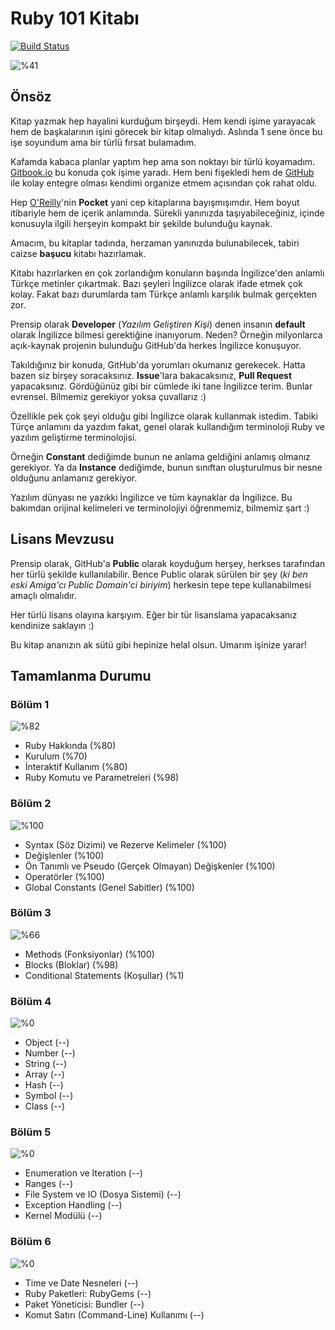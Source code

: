 # Ruby 101 Kitabı

[![Build Status](https://www.gitbook.io/button/status/book/vigo/ruby-101)](https://www.gitbook.io/book/vigo/ruby-101/activity)

![%41](http://progressed.io/bar/41 "Genel Tamamlanma %41")

## Önsöz

Kitap yazmak hep hayalini kurduğum birşeydi. Hem kendi işime yarayacak hem de başkalarının işini görecek bir kitap olmalıydı. Aslında 1 sene önce bu işe soyundum ama bir türlü fırsat bulamadım.

Kafamda kabaca planlar yaptım hep ama son noktayı bir türlü koyamadım. [Gitbook.io](http://gitbook.io) bu konuda çok işime yaradı. Hem beni fişekledi hem de [GitHub](http://github.com) ile kolay entegre olması kendimi organize etmem açısından çok rahat oldu.

Hep [O'Reilly](http://www.oreilly.com/)'nin **Pocket** yani cep kitaplarına bayışmışımdır. Hem boyut itibariyle hem de içerik anlamında. Sürekli yanınızda taşıyabileceğiniz, içinde konusuyla ilgili herşeyin kompakt bir şekilde bulunduğu kaynak.

Amacım, bu kitaplar tadında, herzaman yanınızda bulunabilecek, tabiri caizse **başucu** kitabı hazırlamak.

Kitabı hazırlarken en çok zorlandığım konuların başında İngilizce'den anlamlı Türkçe metinler çıkartmak. Bazı şeyleri İngilizce olarak ifade etmek çok kolay. Fakat bazı durumlarda tam Türkçe anlamlı karşılık bulmak gerçekten zor.

Prensip olarak **Developer** (_Yazılım Geliştiren Kişi_) denen insanın **default** olarak İngilizce bilmesi gerektiğine inanıyorum. Neden? Örneğin milyonlarca açık-kaynak projenin bulunduğu GitHub'da herkes İngilizce konuşuyor.

Takıldığınız bir konuda, GitHub'da yorumları okumanız gerekecek. Hatta bazen siz birşey soracaksınız. **Issue**'lara bakacaksınız, **Pull Request** yapacaksınız. Gördüğünüz gibi bir cümlede iki tane İngilizce terim. Bunlar evrensel. Bilmemiz gerekiyor yoksa çuvallarız :)

Özellikle pek çok şeyi olduğu gibi İngilizce olarak kullanmak istedim. Tabiki Türçe anlamını da yazdım fakat, genel olarak kullandığım terminoloji Ruby ve yazılım geliştirme terminolojisi.

Örneğin **Constant** dediğimde bunun ne anlama geldiğini anlamış olmanız gerekiyor. Ya da **Instance** dediğimde, bunun sınıftan oluşturulmus bir nesne olduğunu anlamanız gerekiyor.

Yazılım dünyası ne yazıkki İngilizce ve tüm kaynaklar da İngilizce. Bu bakımdan orijinal kelimeleri ve terminolojiyi öğrenmemiz, bilmemiz şart :)

## Lisans Mevzusu

Prensip olarak, GitHub'a **Public** olarak koyduğum herşey, herkses tarafından her türlü şekilde kullanılabilir. Bence Public olarak sürülen bir şey (_ki ben eski Amiga'cı Public Domain'ci biriyim_) herkesin tepe tepe kullanabilmesi amaçlı olmalıdır.

Her türlü lisans olayına karşıyım. Eğer bir tür lisanslama yapacaksanız kendinize saklayın :)

Bu kitap ananızın ak sütü gibi hepinize helal olsun. Umarım işinize yarar!

## Tamamlanma Durumu

### Bölüm 1
![%82](http://progressed.io/bar/82)

* Ruby Hakkında (%80)
* Kurulum (%70)
* İnteraktif Kullanım (%80)
* Ruby Komutu ve Parametreleri (%98)

### Bölüm 2
![%100](http://progressed.io/bar/100)

* Syntax (Söz Dizimi) ve Rezerve Kelimeler (%100)
* Değişlenler (%100)
* Ön Tanımlı ve Pseudo (Gerçek Olmayan) Değişkenler (%100)
* Operatörler (%100)
* Global Constants (Genel Sabitler) (%100)

### Bölüm 3
![%66](http://progressed.io/bar/66)

* Methods (Fonksiyonlar) (%100)
* Blocks (Bloklar) (%98)
* Conditional Statements (Koşullar) (%1)

### Bölüm 4
![%0](http://progressed.io/bar/0)

* Object (--)
* Number (--)
* String (--)
* Array (--)
* Hash (--)
* Symbol (--)
* Class (--)

### Bölüm 5
![%0](http://progressed.io/bar/0)

* Enumeration ve Iteration (--)
* Ranges (--)
* File System ve IO (Dosya Sistemi) (--)
* Exception Handling (--)
* Kernel Modülü (--)

### Bölüm 6
![%0](http://progressed.io/bar/0)

* Time ve Date Nesneleri (--)
* Ruby Paketleri: RubyGems (--)
* Paket Yöneticisi: Bundler (--)
* Komut Satırı (Command-Line) Kullanımı (--)
